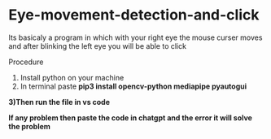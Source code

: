 # Eye-movement-detection-and-click


Its basicaly a program in which with your right eye the mouse curser moves and after blinking the left eye you will be able to click 

Procedure 

1) Install python on your machine 
2) In terminal paste <b>pip3 install opencv-python mediapipe pyautogui<b>

3)Then run the file in vs code 


If any problem then paste the code in chatgpt and the error it will solve the problem 
